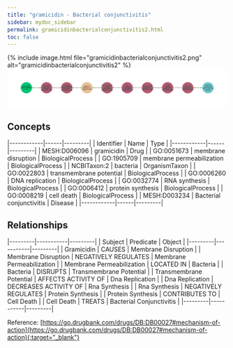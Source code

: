 ```yaml
---
title: "gramicidin - Bacterial conjunctivitis"
sidebar: mydoc_sidebar
permalink: gramicidinbacterialconjunctivitis2.html
toc: false 
---
```


{% include image.html file="gramicidinbacterialconjunctivitis2.png" alt="gramicidinbacterialconjunctivitis2" %}![Path Visualization](/images/gramicidinbacterialconjunctivitis2.png)

## Concepts

|------------|------|---------|
| Identifier | Name | Type    |
|------------|------|---------|
| MESH:D006096 | gramicidin | Drug |
| GO:0051673 | membrane disruption | BiologicalProcess |
| GO:1905709 | membrane permeabilization | BiologicalProcess |
| NCBITaxon:2 | bacteria | OrganismTaxon |
| GO:0022803 | transmembrane potential | BiologicalProcess |
| GO:0006260 | DNA replication | BiologicalProcess |
| GO:0032774 | RNA synthesis | BiologicalProcess |
| GO:0006412 | protein synthesis | BiologicalProcess |
| GO:0008219 | cell death | BiologicalProcess |
| MESH:D003234 | Bacterial conjunctivitis | Disease |
|------------|------|---------|

## Relationships

|---------|-----------|---------|
| Subject | Predicate | Object  |
|---------|-----------|---------|
| Gramicidin | CAUSES | Membrane Disruption |
| Membrane Disruption | NEGATIVELY REGULATES | Membrane Permeabilization |
| Membrane Permeabilization | LOCATED IN | Bacteria |
| Bacteria | DISRUPTS | Transmembrane Potential |
| Transmembrane Potential | AFFECTS ACTIVITY OF | Dna Replication |
| Dna Replication | DECREASES ACTIVITY OF | Rna Synthesis |
| Rna Synthesis | NEGATIVELY REGULATES | Protein Synthesis |
| Protein Synthesis | CONTRIBUTES TO | Cell Death |
| Cell Death | TREATS | Bacterial Conjunctivitis |
|---------|-----------|---------|

Reference: [https://go.drugbank.com/drugs/DB:DB00027#mechanism-of-action](https://go.drugbank.com/drugs/DB:DB00027#mechanism-of-action){:target="_blank"}